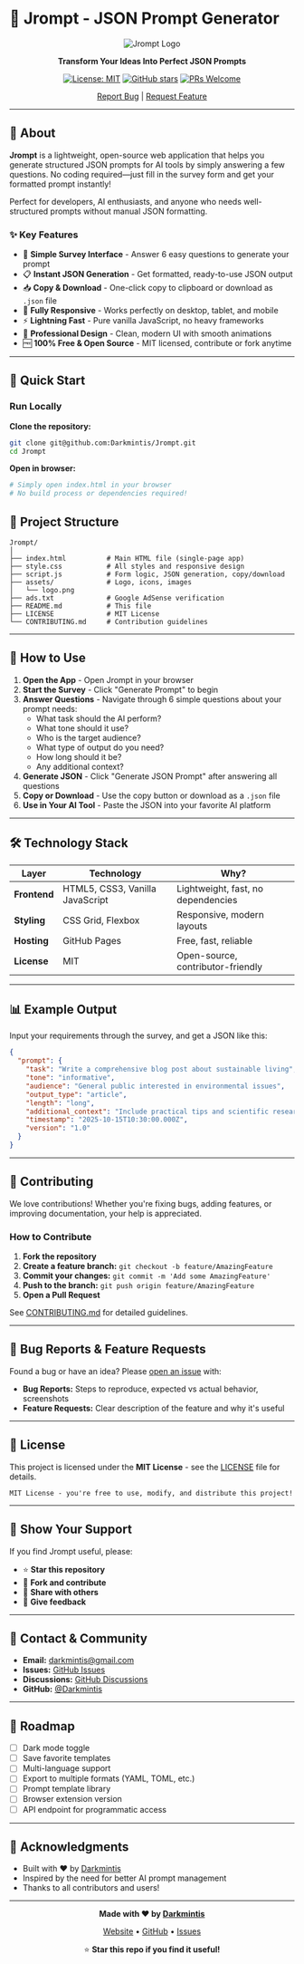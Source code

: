 # 🚀 Jrompt - JSON Prompt Generator

<div align="center">

![Jrompt Logo](assets/logo.png)

**Transform Your Ideas Into Perfect JSON Prompts**

[![License: MIT](https://img.shields.io/badge/License-MIT-blue.svg)](LICENSE)
[![GitHub stars](https://img.shields.io/github/stars/Darkmintis/Jrompt?style=social)](https://github.com/Darkmintis/Jrompt/stargazers)
[![PRs Welcome](https://img.shields.io/badge/PRs-welcome-brightgreen.svg)](CONTRIBUTING.md)

[Report Bug](https://github.com/Darkmintis/Jrompt/issues) | [Request Feature](https://github.com/Darkmintis/Jrompt/issues)

</div>

---

## 📖 About

**Jrompt** is a lightweight, open-source web application that helps you generate structured JSON prompts for AI tools by simply answering a few questions. No coding required—just fill in the survey form and get your formatted prompt instantly!

Perfect for developers, AI enthusiasts, and anyone who needs well-structured prompts without manual JSON formatting.

### ✨ Key Features

- 🎯 **Simple Survey Interface** - Answer 6 easy questions to generate your prompt
- 📋 **Instant JSON Generation** - Get formatted, ready-to-use JSON output
- 📥 **Copy & Download** - One-click copy to clipboard or download as `.json` file
- 📱 **Fully Responsive** - Works perfectly on desktop, tablet, and mobile
- ⚡ **Lightning Fast** - Pure vanilla JavaScript, no heavy frameworks
- 🎨 **Professional Design** - Clean, modern UI with smooth animations
- 🆓 **100% Free & Open Source** - MIT licensed, contribute or fork anytime

---

## 🚀 Quick Start

### Run Locally

**Clone the repository:**
   ```bash
   git clone git@github.com:Darkmintis/Jrompt.git
   cd Jrompt
   ```

**Open in browser:**
   ```bash
   # Simply open index.html in your browser
   # No build process or dependencies required!
   ```

## 📁 Project Structure

```
Jrompt/
│
├── index.html          # Main HTML file (single-page app)
├── style.css           # All styles and responsive design
├── script.js           # Form logic, JSON generation, copy/download
├── assets/             # Logo, icons, images
│   └── logo.png        
├── ads.txt             # Google AdSense verification
├── README.md           # This file
├── LICENSE             # MIT License
└── CONTRIBUTING.md     # Contribution guidelines
```

---

## 🎯 How to Use

1. **Open the App** - Open Jrompt in your browser
2. **Start the Survey** - Click "Generate Prompt" to begin
3. **Answer Questions** - Navigate through 6 simple questions about your prompt needs:
   - What task should the AI perform?
   - What tone should it use?
   - Who is the target audience?
   - What type of output do you need?
   - How long should it be?
   - Any additional context?
4. **Generate JSON** - Click "Generate JSON Prompt" after answering all questions
5. **Copy or Download** - Use the copy button or download as a `.json` file
6. **Use in Your AI Tool** - Paste the JSON into your favorite AI platform

---

## 🛠️ Technology Stack

| Layer | Technology | Why? |
|-------|-----------|------|
| **Frontend** | HTML5, CSS3, Vanilla JavaScript | Lightweight, fast, no dependencies |
| **Styling** | CSS Grid, Flexbox | Responsive, modern layouts |
| **Hosting** | GitHub Pages | Free, fast, reliable |
| **License** | MIT | Open-source, contributor-friendly |

---

## 📊 Example Output

Input your requirements through the survey, and get a JSON like this:

```json
{
  "prompt": {
    "task": "Write a comprehensive blog post about sustainable living",
    "tone": "informative",
    "audience": "General public interested in environmental issues",
    "output_type": "article",
    "length": "long",
    "additional_context": "Include practical tips and scientific research",
    "timestamp": "2025-10-15T10:30:00.000Z",
    "version": "1.0"
  }
}
```

---

## 🤝 Contributing

We love contributions! Whether you're fixing bugs, adding features, or improving documentation, your help is appreciated.

### How to Contribute

1. **Fork the repository**
2. **Create a feature branch:** `git checkout -b feature/AmazingFeature`
3. **Commit your changes:** `git commit -m 'Add some AmazingFeature'`
4. **Push to the branch:** `git push origin feature/AmazingFeature`
5. **Open a Pull Request**

See [CONTRIBUTING.md](CONTRIBUTING.md) for detailed guidelines.

---

## 🐛 Bug Reports & Feature Requests

Found a bug or have an idea? Please [open an issue](https://github.com/Darkmintis/Jrompt/issues) with:

- **Bug Reports:** Steps to reproduce, expected vs actual behavior, screenshots
- **Feature Requests:** Clear description of the feature and why it's useful

---

## 📜 License

This project is licensed under the **MIT License** - see the [LICENSE](LICENSE) file for details.

```
MIT License - you're free to use, modify, and distribute this project!
```

---

## 🌟 Show Your Support

If you find Jrompt useful, please:

- ⭐ **Star this repository**
- 🍴 **Fork and contribute**
- 📢 **Share with others**
- 💬 **Give feedback**

---

## 📧 Contact & Community

- **Email:** [darkmintis@gmail.com](mailto:darkmintis@gmail.com)
- **Issues:** [GitHub Issues](https://github.com/Darkmintis/Jrompt/issues)
- **Discussions:** [GitHub Discussions](https://github.com/Darkmintis/Jrompt/discussions)
- **GitHub:** [@Darkmintis](https://github.com/Darkmintis)

---

## 🎨 Roadmap

- [ ] Dark mode toggle
- [ ] Save favorite templates
- [ ] Multi-language support
- [ ] Export to multiple formats (YAML, TOML, etc.)
- [ ] Prompt template library
- [ ] Browser extension version
- [ ] API endpoint for programmatic access

---

## 👏 Acknowledgments

- Built with ❤️ by [Darkmintis](https://github.com/Darkmintis)
- Inspired by the need for better AI prompt management
- Thanks to all contributors and users!

---

<div align="center">

**Made with ❤️ by [Darkmintis](https://github.com/Darkmintis)**

[Website](https://github.com/Darkmintis/Jrompt) • [GitHub](https://github.com/Darkmintis/Jrompt) • [Issues](https://github.com/Darkmintis/Jrompt/issues)

⭐ **Star this repo if you find it useful!**

</div>
